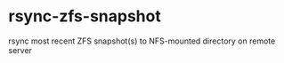 rsync-zfs-snapshot
==================

rsync most recent ZFS snapshot(s) to NFS-mounted directory on remote server
